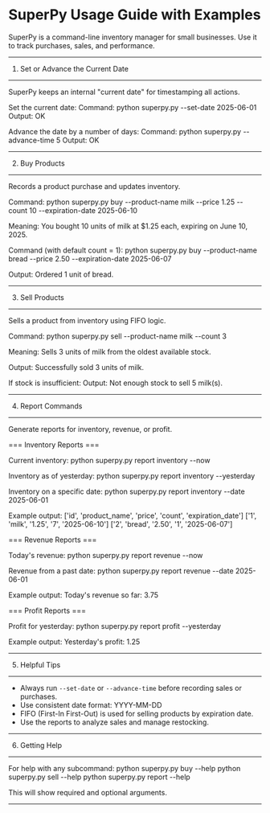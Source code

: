 SuperPy Usage Guide with Examples
=================================

SuperPy is a command-line inventory manager for small businesses. Use it to track purchases, sales, and performance.

--------------------------------------------------------------------------------
1. Set or Advance the Current Date
--------------------------------------------------------------------------------

SuperPy keeps an internal "current date" for timestamping all actions.

Set the current date:
    Command:
        python superpy.py --set-date 2025-06-01
    Output:
        OK

Advance the date by a number of days:
    Command:
        python superpy.py --advance-time 5
    Output:
        OK

--------------------------------------------------------------------------------
2. Buy Products
--------------------------------------------------------------------------------

Records a product purchase and updates inventory.

Command:
    python superpy.py buy --product-name milk --price 1.25 --count 10 --expiration-date 2025-06-10

Meaning:
    You bought 10 units of milk at $1.25 each, expiring on June 10, 2025.

Command (with default count = 1):
    python superpy.py buy --product-name bread --price 2.50 --expiration-date 2025-06-07

Output:
    Ordered 1 unit of bread.


--------------------------------------------------------------------------------
3. Sell Products
--------------------------------------------------------------------------------

Sells a product from inventory using FIFO logic.

Command:
    python superpy.py sell --product-name milk --count 3

Meaning:
    Sells 3 units of milk from the oldest available stock.

Output:
    Successfully sold 3 units of milk.

If stock is insufficient:
    Output:
        Not enough stock to sell 5 milk(s).

--------------------------------------------------------------------------------
4. Report Commands
--------------------------------------------------------------------------------

Generate reports for inventory, revenue, or profit.

=== Inventory Reports ===

Current inventory:
    python superpy.py report inventory --now

Inventory as of yesterday:
    python superpy.py report inventory --yesterday

Inventory on a specific date:
    python superpy.py report inventory --date 2025-06-01

Example output:
    ['id', 'product_name', 'price', 'count', 'expiration_date']
    ['1', 'milk', '1.25', '7', '2025-06-10']
    ['2', 'bread', '2.50', '1', '2025-06-07']

=== Revenue Reports ===

Today's revenue:
    python superpy.py report revenue --now

Revenue from a past date:
    python superpy.py report revenue --date 2025-06-01

Example output:
    Today's revenue so far: 3.75

=== Profit Reports ===

Profit for yesterday:
    python superpy.py report profit --yesterday

Example output:
    Yesterday's profit: 1.25

--------------------------------------------------------------------------------
5. Helpful Tips
--------------------------------------------------------------------------------

- Always run `--set-date` or `--advance-time` before recording sales or purchases.
- Use consistent date format: YYYY-MM-DD
- FIFO (First-In First-Out) is used for selling products by expiration date.
- Use the reports to analyze sales and manage restocking.

--------------------------------------------------------------------------------
6. Getting Help
--------------------------------------------------------------------------------

For help with any subcommand:
    python superpy.py buy --help
    python superpy.py sell --help
    python superpy.py report --help

This will show required and optional arguments.

--------------------------------------------------------------------------------
